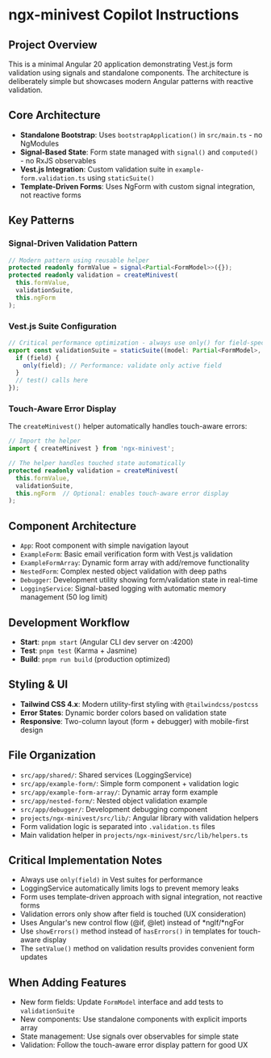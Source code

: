 # ngx-minivest Copilot Instructions

## Project Overview

This is a minimal Angular 20 application demonstrating Vest.js form validation using signals and standalone components. The architecture is deliberately simple but showcases modern Angular patterns with reactive validation.

## Core Architecture

- **Standalone Bootstrap**: Uses `bootstrapApplication()` in `src/main.ts` - no NgModules
- **Signal-Based State**: Form state managed with `signal()` and `computed()` - no RxJS observables
- **Vest.js Integration**: Custom validation suite in `example-form.validation.ts` using `staticSuite()`
- **Template-Driven Forms**: Uses NgForm with custom signal integration, not reactive forms

## Key Patterns

### Signal-Driven Validation Pattern

```typescript
// Modern pattern using reusable helper
protected readonly formValue = signal<Partial<FormModel>>({});
protected readonly validation = createMinivest(
  this.formValue,
  validationSuite,
  this.ngForm
);
```

### Vest.js Suite Configuration

```typescript
// Critical performance optimization - always use only() for field-specific validation
export const validationSuite = staticSuite((model: Partial<FormModel>, field?: string) => {
  if (field) {
    only(field); // Performance: validate only active field
  }
  // test() calls here
});
```

### Touch-Aware Error Display

The `createMinivest()` helper automatically handles touch-aware errors:

```typescript
// Import the helper
import { createMinivest } from 'ngx-minivest';

// The helper handles touched state automatically
protected readonly validation = createMinivest(
  this.formValue,
  validationSuite,
  this.ngForm  // Optional: enables touch-aware error display
);
```

## Component Architecture

- `App`: Root component with simple navigation layout
- `ExampleForm`: Basic email verification form with Vest.js validation
- `ExampleFormArray`: Dynamic form array with add/remove functionality
- `NestedForm`: Complex nested object validation with deep paths
- `Debugger`: Development utility showing form/validation state in real-time
- `LoggingService`: Signal-based logging with automatic memory management (50 log limit)

## Development Workflow

- **Start**: `pnpm start` (Angular CLI dev server on :4200)
- **Test**: `pnpm test` (Karma + Jasmine)
- **Build**: `pnpm run build` (production optimized)

## Styling & UI

- **Tailwind CSS 4.x**: Modern utility-first styling with `@tailwindcss/postcss`
- **Error States**: Dynamic border colors based on validation state
- **Responsive**: Two-column layout (form + debugger) with mobile-first design

## File Organization

- `src/app/shared/`: Shared services (LoggingService)
- `src/app/example-form/`: Simple form component + validation logic
- `src/app/example-form-array/`: Dynamic array form example
- `src/app/nested-form/`: Nested object validation example
- `src/app/debugger/`: Development debugging component
- `projects/ngx-minivest/src/lib/`: Angular library with validation helpers
- Form validation logic is separated into `.validation.ts` files
- Main validation helper in `projects/ngx-minivest/src/lib/helpers.ts`

## Critical Implementation Notes

- Always use `only(field)` in Vest suites for performance
- LoggingService automatically limits logs to prevent memory leaks
- Form uses template-driven approach with signal integration, not reactive forms
- Validation errors only show after field is touched (UX consideration)
- Uses Angular's new control flow (@if, @let) instead of *ngIf/*ngFor
- Use `showErrors()` method instead of `hasErrors()` in templates for touch-aware display
- The `setValue()` method on validation results provides convenient form updates

## When Adding Features

- New form fields: Update `FormModel` interface and add tests to `validationSuite`
- New components: Use standalone components with explicit imports array
- State management: Use signals over observables for simple state
- Validation: Follow the touch-aware error display pattern for good UX
